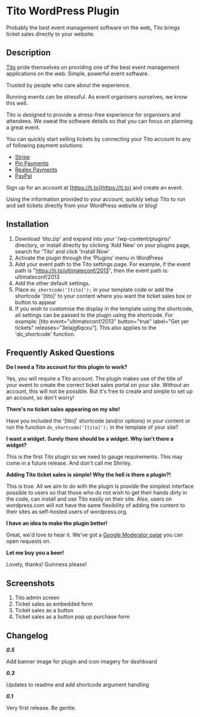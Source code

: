 # Tito WordPress Plugin

Probably the best event management software on the web, Tito brings ticket sales directly to your website.

## Description

[Tito](https://ti.to) pride themselves on providing one of the best event management applications on the web. Simple, powerful event software.

Trusted by people who care about the experience.

Running events can be stressful. As event organisers ourselves, we know this well.

Tito is designed to provide a stress-free experience for organisers and attendees. We sweat the software details so that you can focus on planning a great event.

You can quickly start selling tickets by connecting your Tito account to any of following payment solutions:

* [Stripe](http://stripe.com/)
* [Pin Payments](https://pin.net.au/)
* [Realex Payments](http://realexpayments.ie/)
* [PayPal](http://paypal.com/)

Sign up for an account at [https://ti.to](https://ti.to) and create an event.

Using the information provided to your account, quickly setup Tito to run and sell tickets directly from your WordPress website or blog!

## Installation

1. Download 'tito.zip' and expand into your '/wp-content/plugins/' directory, or install directly by clicking 'Add New' on your plugins page, search for 'Tito' and click 'Install Now'
2. Activate the plugin through the 'Plugins' menu in WordPress
3. Add your event path to the Tito settings page. For example, if the event path is "https://ti.to/ultimateconf/2013", then the event path is: ultimateconf/2013
4. Add the other default settings.
5. Place `do_shortcode('[tito]');` in your template code or add the shortcode '[tito]' to your content where you want the ticket sales box or button to appear
6. If you wish to customise the display in the template using the shortcode, all settings can be passed to the plugin using the shortcode.
For example: [tito event="ultimateconf/2013" button="true" label="Get yer tickets" releases="3elajg6qcxu"]. This also applies to the 'do_shortcode' function.

## Frequently Asked Questions

**Do I need a Tito account for this plugin to work?**

Yes, you will require a Tito account. The plugin makes use of the title of your event to create the correct ticket sales portal on your site. Without an account, this will not be possible. But it's free to create and simple to set up an account, so don't worry!

**There's no ticket sales appearing on my site!**

Have you included the '[tito]' shortcode (and/or options) in your content or run the function `do_shortcode('[tito]');` in the template of your site?

**I want a widget. Surely there should be a widget. Why isn't there a widget?**

This is the first Tito plugin so we need to gauge requirements. This may come in a future release. And don't call me Shirley.

**Adding Tito ticket sales is simple! Why the hell is there a plugin?!**

This is true. All we aim to do with the plugin is provide the simplest interface possible to users so that those who do not wish to get their hands dirty in the code, can install and use Tito easily on their site. Also, users on wordpress.com will not have the same flexibility of adding the content to their sites as self-hosted users of wordpress.org.

**I have an idea to make the plugin better!**

Great, we'd love to hear it. We've got a [Google Moderator page](http://www.google.com/moderator/?authuser=1#15/e=219831&t=219831.40) you can open requests on.

**Let me buy you a beer!**

Lovely, thanks! Guinness please!

## Screenshots
1. Tito admin screen
2. Ticket sales as embedded form
3. Ticket sales as a button
4. Ticket sales as a button pop up purchase form

## Changelog
**_0.5_**

Add banner image for plugin and icon imagery for dashboard

**_0.3_**

Updates to readme and add shortcode argument handling

**_0.1_**

Very first release. Be gentle.